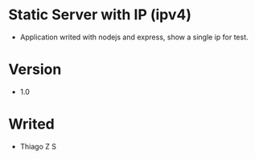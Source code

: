 # Static Server with IP (ipv4)
* Application writed with nodejs and express, show a single ip for test.

# Version
* 1.0

# Writed
* Thiago Z S

